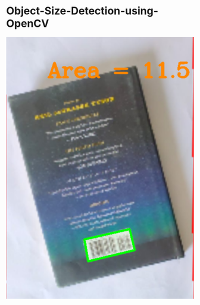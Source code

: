 # Object-Size-Detection-using-OpenCV

![](https://github.com/Siddharth1India/Object-Detection-using-OpenCV/blob/master/result.png)
